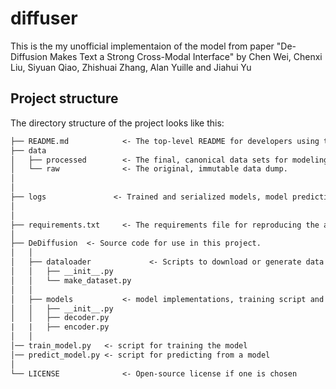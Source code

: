# diffuser

This is the my unofficial implementaion of the model from paper "De-Diffusion Makes Text a Strong Cross-Modal Interface" by Chen Wei, Chenxi Liu, Siyuan Qiao, Zhishuai Zhang, Alan Yuille and Jiahui Yu

## Project structure

The directory structure of the project looks like this:

```txt
├── README.md            <- The top-level README for developers using this project.
├── data
│   ├── processed        <- The final, canonical data sets for modeling.
│   └── raw              <- The original, immutable data dump.
│
│
├── logs               <- Trained and serialized models, model predictions, or model summaries
│
│
├── requirements.txt     <- The requirements file for reproducing the analysis environment
│
├── DeDiffusion  <- Source code for use in this project.
│   │
│   ├── dataloader             <- Scripts to download or generate data
│   │   ├── __init__.py
│   │   └── make_dataset.py
│   │
│   ├── models           <- model implementations, training script and prediction script
│   │   ├── __init__.py
│   │   ├── decoder.py
|   |   ├── encoder.py
│   │
│── train_model.py   <- script for training the model
│── predict_model.py <- script for predicting from a model
│
└── LICENSE              <- Open-source license if one is chosen
```
